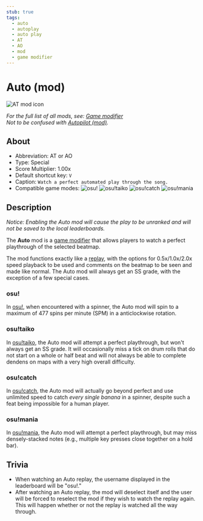 ```yaml
---
stub: true
tags:
  - auto
  - autoplay
  - auto play
  - AT
  - AO
  - mod
  - game modifier
---
```


# Auto (mod)

![AT mod icon](/wiki/shared/mods/AT.png "Auto (AT) mod icon")

*For the full list of all mods, see: [Game modifier](/wiki/Game_modifier)*\
*Not to be confused with [Autopilot (mod)](/wiki/Game_modifier/Autopilot).*

## About

- Abbreviation: AT or AO
- Type: Special
- Score Multiplier: 1.00x
- Default shortcut key: `V`
- Caption: `Watch a perfect automated play through the song.`<!-- yes, that is written correctly -->
- Compatible game modes: ![][osu!] ![][osu!taiko] ![][osu!catch] ![][osu!mania]

## Description

*Notice: Enabling the Auto mod will cause the play to be unranked and will not be saved to the local leaderboards.*

The **Auto** mod is a [game modifier](/wiki/Game_modifier) that allows players to watch a perfect playthrough of the selected beatmap.

The mod functions exactly like a [replay](/wiki/Gameplay/Replay), with the options for 0.5x/1.0x/2.0x speed playback to be used and comments on the beatmap to be seen and made like normal. The Auto mod will always get an SS grade, with the exception of a few special cases.

### osu!

In [osu!](/wiki/Game_mode/osu!), when encountered with a spinner, the Auto mod will spin to a maximum of 477 spins per minute (SPM) in a anticlockwise rotation.

### osu!taiko

In [osu!taiko](/wiki/Game_mode/osu!taiko), the Auto mod will attempt a perfect playthrough, but won't always get an SS grade. It will occasionally miss a tick on drum rolls that do not start on a whole or half beat and will not always be able to complete dendens on maps with a very high overall difficulty.

### osu!catch

In [osu!catch](/wiki/Game_mode/osu!catch), the Auto mod will actually go beyond perfect and use unlimited speed to catch *every single banana* in a spinner, despite such a feat being impossible for a human player.

### osu!mania

In [osu!mania](/wiki/Game_mode/osu!mania), the Auto mod will attempt a perfect playthrough, but may miss densely-stacked notes (e.g., multiple key presses close together on a hold bar).

## Trivia

- When watching an Auto replay, the username displayed in the leaderboard will be "osu!."
- After watching an Auto replay, the mod will deselect itself and the user will be forced to reselect the mod if they wish to watch the replay again. This will happen whether or not the replay is watched all the way through.

[osu!]: /wiki/shared/mode/osu.png "osu!"
[osu!taiko]: /wiki/shared/mode/taiko.png "osu!taiko"
[osu!catch]: /wiki/shared/mode/catch.png "osu!catch"
[osu!mania]: /wiki/shared/mode/mania.png "osu!mania"
